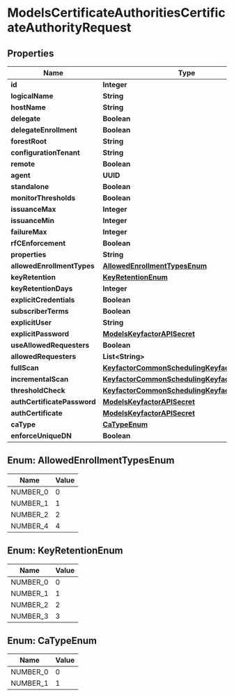 

# ModelsCertificateAuthoritiesCertificateAuthorityRequest


## Properties

| Name | Type | Description | Notes |
|------------ | ------------- | ------------- | -------------|
|**id** | **Integer** |  |  [optional] |
|**logicalName** | **String** |  |  [optional] |
|**hostName** | **String** |  |  [optional] |
|**delegate** | **Boolean** |  |  [optional] |
|**delegateEnrollment** | **Boolean** |  |  [optional] |
|**forestRoot** | **String** |  |  [optional] |
|**configurationTenant** | **String** |  |  [optional] |
|**remote** | **Boolean** |  |  [optional] |
|**agent** | **UUID** |  |  [optional] |
|**standalone** | **Boolean** |  |  [optional] |
|**monitorThresholds** | **Boolean** |  |  [optional] |
|**issuanceMax** | **Integer** |  |  [optional] |
|**issuanceMin** | **Integer** |  |  [optional] |
|**failureMax** | **Integer** |  |  [optional] |
|**rfCEnforcement** | **Boolean** |  |  [optional] |
|**properties** | **String** |  |  [optional] |
|**allowedEnrollmentTypes** | [**AllowedEnrollmentTypesEnum**](#AllowedEnrollmentTypesEnum) |  |  [optional] |
|**keyRetention** | [**KeyRetentionEnum**](#KeyRetentionEnum) |  |  [optional] |
|**keyRetentionDays** | **Integer** |  |  [optional] |
|**explicitCredentials** | **Boolean** |  |  [optional] |
|**subscriberTerms** | **Boolean** |  |  [optional] |
|**explicitUser** | **String** |  |  [optional] |
|**explicitPassword** | [**ModelsKeyfactorAPISecret**](ModelsKeyfactorAPISecret.md) |  |  [optional] |
|**useAllowedRequesters** | **Boolean** |  |  [optional] |
|**allowedRequesters** | **List&lt;String&gt;** |  |  [optional] |
|**fullScan** | [**KeyfactorCommonSchedulingKeyfactorSchedule**](KeyfactorCommonSchedulingKeyfactorSchedule.md) |  |  [optional] |
|**incrementalScan** | [**KeyfactorCommonSchedulingKeyfactorSchedule**](KeyfactorCommonSchedulingKeyfactorSchedule.md) |  |  [optional] |
|**thresholdCheck** | [**KeyfactorCommonSchedulingKeyfactorSchedule**](KeyfactorCommonSchedulingKeyfactorSchedule.md) |  |  [optional] |
|**authCertificatePassword** | [**ModelsKeyfactorAPISecret**](ModelsKeyfactorAPISecret.md) |  |  [optional] |
|**authCertificate** | [**ModelsKeyfactorAPISecret**](ModelsKeyfactorAPISecret.md) |  |  [optional] |
|**caType** | [**CaTypeEnum**](#CaTypeEnum) |  |  [optional] |
|**enforceUniqueDN** | **Boolean** |  |  [optional] |



## Enum: AllowedEnrollmentTypesEnum

| Name | Value |
|---- | -----|
| NUMBER_0 | 0 |
| NUMBER_1 | 1 |
| NUMBER_2 | 2 |
| NUMBER_4 | 4 |



## Enum: KeyRetentionEnum

| Name | Value |
|---- | -----|
| NUMBER_0 | 0 |
| NUMBER_1 | 1 |
| NUMBER_2 | 2 |
| NUMBER_3 | 3 |



## Enum: CaTypeEnum

| Name | Value |
|---- | -----|
| NUMBER_0 | 0 |
| NUMBER_1 | 1 |



